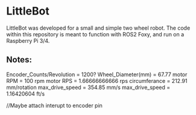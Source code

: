 # LittleBot
LittleBot was developed for a small and simple two wheel robot. The code within this repository is meant to function with ROS2 Foxy, and run on a Raspberry Pi 3/4. 

## Notes:

Encoder_Counts/Revolution = 1200?
Wheel_Diameter(mm) = 67.77
motor RPM = 100 rpm
motor RPS = 1.66666666666 rps
circumferance = 212.91 mm/rotation
max_drive_speed = 354.85 mm/s
max_drive_speed = 1.16420604 ft/s

//Maybe attach interupt to encoder pin